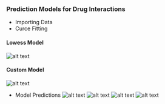 ### Prediction Models for Drug Interactions
- Importing Data 
- Curce Fitting 

#### Lowess Model 
![alt text](https://github.com/David-SF2290/Data_Science/blob/master/MATLAB_Data_Science/Graph_Doc/Algo.Lowess.jpg)

#### Custom Model 
![alt text](https://github.com/David-SF2290/Data_Science/blob/master/MATLAB_Data_Science/Graph_Doc/Algo.Custom.jpg)

- Model Predictions
![alt text](https://github.com/David-SF2290/Data_Science/blob/master/MATLAB_Data_Science/Graph_Doc/MP1.jpg)
![alt text](https://github.com/David-SF2290/Data_Science/blob/master/MATLAB_Data_Science/Graph_Doc/MP2.jpg)
![alt text](https://github.com/David-SF2290/Data_Science/blob/master/MATLAB_Data_Science/Graph_Doc/MP3.jpg)
![alt text](https://github.com/David-SF2290/Data_Science/blob/master/MATLAB_Data_Science/Graph_Doc/MP4.jpg)
